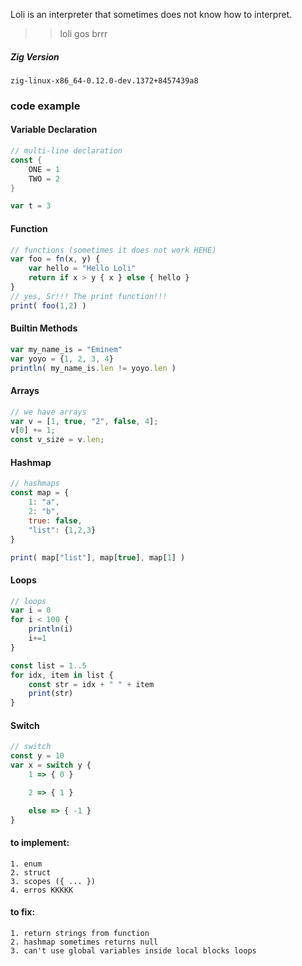 Loli is an interpreter that sometimes does not know how to interpret.

> > loli gos brrr

##### Zig Version

    zig-linux-x86_64-0.12.0-dev.1372+8457439a8

### code example

#### Variable Declaration

```go
// multi-line declaration
const {
    ONE = 1
    TWO = 2
}

var t = 3
```

#### Function

```js
// functions (sometimes it does not work HEHE)
var foo = fn(x, y) {
    var hello = "Hello Loli"
    return if x > y { x } else { hello }
}
// yes, Sr!!! The print function!!!
print( foo(1,2) )
```

#### Builtin Methods

```js
var my_name_is = "Eminem"
var yoyo = {1, 2, 3, 4}
println( my_name_is.len != yoyo.len )
```

#### Arrays

```js
// we have arrays
var v = [1, true, "2", false, 4];
v[0] += 1;
const v_size = v.len;
```

#### Hashmap

```js
// hashmaps
const map = {
    1: "a",
    2: "b",
    true: false,
    "list": {1,2,3}
}

print( map["list"], map[true], map[1] )
```

#### Loops

```js
// loops
var i = 0
for i < 100 {
    println(i)
    i+=1
}

const list = 1..5
for idx, item in list {
    const str = idx + " " + item
    print(str)
}
```

#### Switch

```js
// switch
const y = 10
var x = switch y {
    1 => { 0 }

    2 => { 1 }

    else => { -1 }
}
```

#### to implement:

    1. enum
    2. struct
    3. scopes ({ ... })
    4. erros KKKKK

#### to fix:

    1. return strings from function
    2. hashmap sometimes returns null
    3. can't use global variables inside local blocks loops
